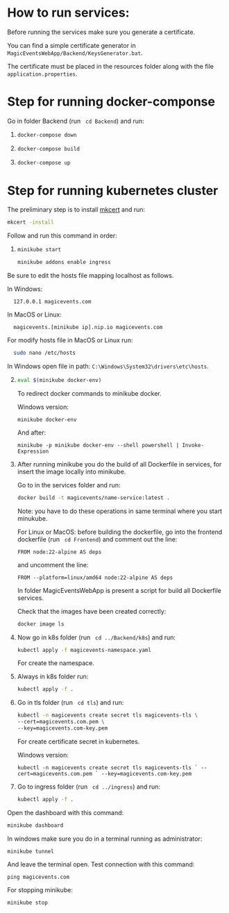 # How to run services:
Before running the services make sure you generate a certificate.

You can find a simple certificate generator in `MagicEventsWebApp/Backend/KeysGenerator.bat`.

The certificate must be placed in the resources folder along with the file `application.properties`.

# Step for running docker-componse

Go in folder Backend (run ``` cd Backend```) and run:
1) ```bash 
   docker-compose down
   ```
2) ```bash 
   docker-compose build
   ```
3) ```bash 
   docker-compose up
   ```
   
# Step for running kubernetes cluster

The preliminary step is to install [mkcert](https://github.com/FiloSottile/mkcert) and run:
```bash 
mkcert -install
```

Follow and run this command in order:

1) ```bash 
   minikube start 
   ```
   ```bash
   minikube addons enable ingress
   ```

Be sure to edit the hosts file mapping localhost as follows.

In Windows:
```
  127.0.0.1 magicevents.com
```

In MacOS or Linux:
```
  magicevents.[minikube ip].nip.io magicevents.com
```

For modify hosts file in MacOS or Linux run:
```bash
  sudo nano /etc/hosts
```
In Windows open file in path: `C:\Windows\System32\drivers\etc\hosts`.

2) ```bash 
   eval $(minikube docker-env) 
   ```
   To redirect docker commands to minikube docker.

   Windows version:
   ```shell 
   minikube docker-env
   ```
   And after:
   ```shell 
   minikube -p minikube docker-env --shell powershell | Invoke-Expression
   ```
3) After running minikube you do the build of all Dockerfile in services, for insert the image locally into minikube.

   Go to in the services folder and run:
   ```bash
   docker build -t magicevents/name-service:latest .
   ```
   Note: you have to do these operations in same terminal where you start minukube.

   For Linux or MacOS: before building the dockerfile, go into the frontend dockerfile (run ``` cd Frontend```) and comment out the line:
   ```
   FROM node:22-alpine AS deps
   ```
   and uncomment the line:
   ```
   FROM --platform=linux/amd64 node:22-alpine AS deps
   ```
   
   In folder MagicEventsWebApp is present a script for build all Dockerfile services.

   Check that the images have been created correctly:
   ```bash
   docker image ls
   ```
4) Now go in k8s folder (run ``` cd ../Backend/k8s```) and run: 
    ```bash 
    kubectl apply -f magicevents-namespace.yaml
   ```
   For create the namespace.

5) Always in k8s folder run:
    ```bash
    kubectl apply -f .
    ```
6) Go in tls folder (run ``` cd tls```) and run:
    ```bash
   kubectl -n magicevents create secret tls magicevents-tls \
   --cert=magicevents.com.pem \
   --key=magicevents.com-key.pem
    ```
   For create certificate secret in kubernetes.

   Windows version:
   ```shell
   kubectl -n magicevents create secret tls magicevents-tls ` --cert=magicevents.com.pem ` --key=magicevents.com-key.pem
   ```
7) Go to ingress folder (run ``` cd ../ingress```)  and run:
    ```bash
    kubectl apply -f .
    ```

Open the dashboard with this command:
```bash
minikube dashboard
```

In windows make sure you do in a terminal running as administrator:
```shell
minikube tunnel
```
And leave the terminal open. Test connection with this command:
```shell
ping magicevents.com
```

For stopping minikube:
```bash
minikube stop
```
